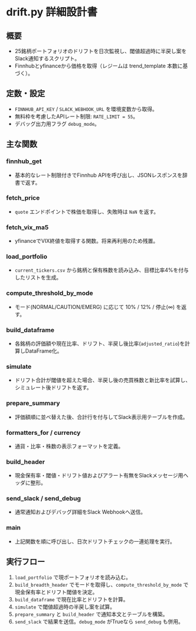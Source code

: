 # drift.py 詳細設計書

## 概要
- 25銘柄ポートフォリオのドリフトを日次監視し、閾値超過時に半戻し案をSlack通知するスクリプト。
- Finnhubとyfinanceから価格を取得（レジームは trend_template 本数に基づく）。

## 定数・設定
- `FINNHUB_API_KEY` / `SLACK_WEBHOOK_URL` を環境変数から取得。
- 無料枠を考慮したAPIレート制限: `RATE_LIMIT = 55`。
- デバッグ出力用フラグ `debug_mode`。

## 主な関数
### finnhub_get
- 基本的なレート制限付きでFinnhub APIを呼び出し、JSONレスポンスを辞書で返す。

### fetch_price
- `quote` エンドポイントで株価を取得し、失敗時は `NaN` を返す。

### fetch_vix_ma5
- yfinanceでVIX終値を取得する関数。将来再利用のため残置。

### load_portfolio
- `current_tickers.csv` から銘柄と保有株数を読み込み、目標比率4%を付与したリストを生成。

### compute_threshold_by_mode
- モード(NORMAL/CAUTION/EMERG) に応じて 10% / 12% / 停止(∞) を返す。

### build_dataframe
- 各銘柄の評価額や現在比率、ドリフト、半戻し後比率(`adjusted_ratio`)を計算しDataFrame化。

### simulate
- ドリフト合計が閾値を超えた場合、半戻し後の売買株数と新比率を試算し、シミュレート後ドリフトを返す。

### prepare_summary
- 評価額順に並べ替えた後、合計行を付与してSlack表示用テーブルを作成。

### formatters_for / currency
- 通貨・比率・株数の表示フォーマットを定義。

### build_header
- 現金保有率・閾値・ドリフト値およびアラート有無をSlackメッセージ用ヘッダに整形。

### send_slack / send_debug
- 通常通知およびデバッグ詳細をSlack Webhookへ送信。

### main
- 上記関数を順に呼び出し、日次ドリフトチェックの一連処理を実行。

## 実行フロー
1. `load_portfolio` で現ポートフォリオを読み込む。
2. `build_breadth_header` でモードを取得し、`compute_threshold_by_mode` で現金保有率とドリフト閾値を決定。
3. `build_dataframe` で現在比率とドリフトを計算。
4. `simulate` で閾値超過時の半戻し案を試算。
5. `prepare_summary` と `build_header` で通知本文とテーブルを構築。
6. `send_slack` で結果を送信。`debug_mode` がTrueなら `send_debug` も併用。
